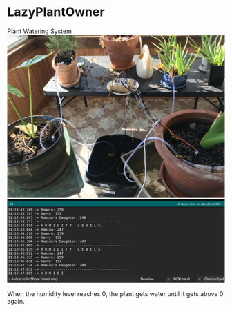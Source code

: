 # LazyPlantOwner
Plant Watering System
<img src="https://github.com/lastralab/LazyPlantOwner/blob/main/IMG_1798.jpg" />
<br>
<img src="https://github.com/lastralab/LazyPlantOwner/blob/main/Screenshot%20from%202022-03-22%2011-13-47.png" />

When the humidity level reaches 0, the plant gets water until it gets above 0 again.
